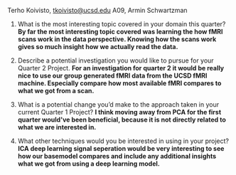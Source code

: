 Terho Koivisto, tkoivisto@ucsd.edu
A09, Armin Schwartzman

1. What is the most interesting topic covered in your domain this quarter? **By far the most interesting topic covered was learning the how fMRI scans work in the data perspective. Knowing how the scans work gives so much insight how we actually read the data.**

2. Describe a potential investigation you would like to pursue for your Quarter 2 Project. **For an investigation for quarter 2 it would be really nice to use our group generated fMRI data from the UCSD fMRI machine. Especially compare how most available fMRI compares to what we got from a scan.**

3. What is a potential change you’d make to the approach taken in your current Quarter 1 Project? **I think moving away from PCA for the first quarter would've been beneficial, because it is not directly related to what we are interested in.**

4. What other techniques would you be interested in using in your project? **ICA deep learning signal seperation would be very interesting to see how our basemodel compares and include any additional insights what we got from using a deep learning model.**